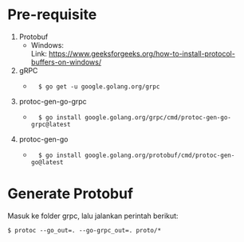 # Pre-requisite

1. Protobuf
    - Windows:  
    Link: https://www.geeksforgeeks.org/how-to-install-protocol-buffers-on-windows/
1. gRPC
    - ```
        $ go get -u google.golang.org/grpc
        ```
1. protoc-gen-go-grpc
    - ```
        $ go install google.golang.org/grpc/cmd/protoc-gen-go-grpc@latest
        ```
1. protoc-gen-go
    - ```
        $ go install google.golang.org/protobuf/cmd/protoc-gen-go@latest
        ```

# Generate Protobuf
Masuk ke folder grpc, lalu jalankan perintah berikut:
``` 
$ protoc --go_out=. --go-grpc_out=. proto/*
```